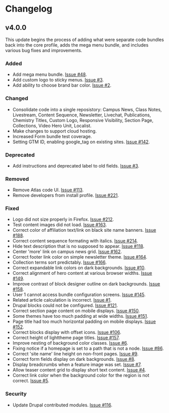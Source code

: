 # Changelog

## v4.0.0

This update begins the process of adding what were separate code bundles back into the core profile, adds the mega menu bundle, and includes various bug fixes and improvements.

### Added

* Add mega menu bundle. [Issue #48](https://github.com/CuBoulder/express_mono/issues/48).
* Add custom logo to sticky menus. [Issue #3](https://github.com/CuBoulder/express_mono/issues/3).
* Add ability to choose brand bar color. [Issue #2](https://github.com/CuBoulder/express_mono/issues/2).

### Changed

* Consolidate code into a single reposistory: Campus News, Class Notes, Livestream, Content Sequence, Newsletter, Livechat, Publications, Chemistry Titles, Custom Logo, Responsive Visibility, Section Page, Collections, Video Hero Unit, Localist.
* Make changes to support cloud hosting.
* Increased Form bundle test coverage.
* Setting GTM ID, enabling google_tag on existing sites. [Issue #142](https://github.com/CuBoulder/express_mono/issues/142).

### Deprecated

* Add instructions and deprecated label to old fields. [Issue #3](https://github.com/CuBoulder/express_mono/issues/3).

### Removed

* Remove Atlas code UI. [Issue #113](https://github.com/CuBoulder/express_mono/issues/113).
* Remove developers from install profile. [Issue #221](https://github.com/CuBoulder/express_mono/issues/221).

### Fixed

* Logo did not size properly in Firefox. [Issue #212](https://github.com/CuBoulder/express_mono/issues/212).
* Test content images did not load. [Issue #163](https://github.com/CuBoulder/express_mono/issues/163).
* Correct color of affiliation text/link on black site name banners. [Issue #188](https://github.com/CuBoulder/express_mono/issue/188s).
* Correct content sequence formating with italics. [Issue #214](https://github.com/CuBoulder/express_mono/issues/214).
* Hide text description that is no supposed to appear. [Issue #118](https://github.com/CuBoulder/express_mono/issues/118).
* Center 'more' link on campus news grid. [Issue #162](https://github.com/CuBoulder/express_mono/issues/162).
* Correct footer link color on simple newsletter theme. [Issue #164](https://github.com/CuBoulder/express_mono/issues/164).
* Collection terms sort predictably. [Issue #166](https://github.com/CuBoulder/express_mono/issues/166).
* Correct expandable link colors on dark backgrounds. [Issue #10](https://github.com/CuBoulder/express_mono/issues/10).
* Correct alignment of hero content at various browser widths. [Issue #149](https://github.com/CuBoulder/express_mono/issues/149).
* Improve contrast of block designer outline on dark backgrounds. [Issue #158](https://github.com/CuBoulder/express_mono/issues/158).
* User 1 cannot access bundle configuration screens. [Issue #145](https://github.com/CuBoulder/express_mono/issues/145).
* Related article calculation is incorrect. [Issue #1](https://github.com/CuBoulder/express_mono/issues/1).
* Drupal blocks could not be configured. [Issue #121](https://github.com/CuBoulder/express_mono/issues/121).
* Correct section page content on mobile displays. [Issue #150](https://github.com/CuBoulder/express_mono/issues/150).
* Some themes have too much padding at wide widths. [Issue #151](https://github.com/CuBoulder/express_mono/issues/151).
* Page title had too much horizontal padding on mobile displays. [Issue #152](https://github.com/CuBoulder/express_mono/issues/152).
* Correct blocks display with offset icons. [Issue #106](https://github.com/CuBoulder/express_mono/issues/106).
* Correct height of lighttheme page titles. [Issue #157](https://github.com/CuBoulder/express_mono/issues/157).
* Improve nesting of background color classes. [Issue #6](https://github.com/CuBoulder/express_mono/issues/6).
* Fixing notice if a homepage is set to a path that is not a node. [Issue #86](https://github.com/CuBoulder/express_mono/issues/86).
* Correct 'site name' line height on non-front pages. [Issue #9](https://github.com/CuBoulder/express_mono/issues/9).
* Correct form fields display on dark backgrounds. [Issue #8](https://github.com/CuBoulder/express_mono/issues/8).
* Display breadcrumbs when a feature image was set. [Issue #7](https://github.com/CuBoulder/express_mono/issues/7).
* Allow teaser content grid to display short text content. [Issue #4](https://github.com/CuBoulder/express_mono/issues/4).
* Correct link color when the background color for the region is not correct. [Issue #5](https://github.com/CuBoulder/express_mon/5o/issues).

### Security

* Update Drupal contributed modules. [Issue #116](https://github.com/CuBoulder/express_mono/issues/116).
